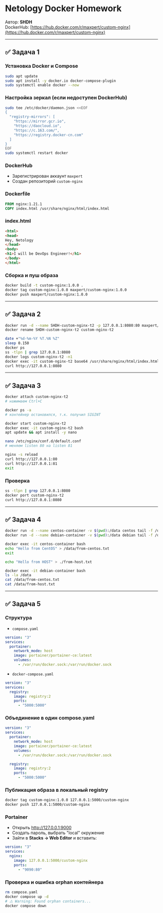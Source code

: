 # Netology Docker Homework

Автор: **SHDH**  
DockerHub: [https://hub.docker.com/r/maxpert/custom-nginx](https://hub.docker.com/r/maxpert/custom-nginx)

---

## ✅ Задача 1

### Установка Docker и Compose
```bash
sudo apt update
sudo apt install -y docker.io docker-compose-plugin
sudo systemctl enable docker --now
```

### Настройка зеркал (если недоступен DockerHub)
```bash
sudo tee /etc/docker/daemon.json <<EOF
{
  "registry-mirrors": [
    "https://mirror.gcr.io",
    "https://daocloud.io",
    "https://c.163.com/",
    "https://registry.docker-cn.com"
  ]
}
EOF
sudo systemctl restart docker
```

### DockerHub
- Зарегистрирован аккаунт `maxpert`
- Создан репозиторий `custom-nginx`

### Dockerfile
```Dockerfile
FROM nginx:1.21.1
COPY index.html /usr/share/nginx/html/index.html
```

### index.html
```html
<html>
<head>
Hey, Netology
</head>
<body>
<h1>I will be DevOps Engineer!</h1>
</body>
</html>
```

### Сборка и пуш образа
```bash
docker build -t custom-nginx:1.0.0 .
docker tag custom-nginx:1.0.0 maxpert/custom-nginx:1.0.0
docker push maxpert/custom-nginx:1.0.0
```

---

## ✅ Задача 2

```bash
docker run -d --name SHDH-custom-nginx-t2 -p 127.0.0.1:8080:80 maxpert/custom-nginx:1.0.0
docker rename SHDH-custom-nginx-t2 custom-nginx-t2

date +"%d-%m-%Y %T.%N %Z"
sleep 0.150
docker ps
ss -tlpn | grep 127.0.0.1:8080
docker logs custom-nginx-t2 -n1
docker exec -it custom-nginx-t2 base64 /usr/share/nginx/html/index.html
curl http://127.0.0.1:8080
```

---

## ✅ Задача 3

```bash
docker attach custom-nginx-t2
# нажимаем Ctrl+C

docker ps -a
# контейнер остановился, т.к. получил SIGINT

docker start custom-nginx-t2
docker exec -it custom-nginx-t2 bash
apt update && apt install -y nano

nano /etc/nginx/conf.d/default.conf
# меняем listen 80 на listen 81

nginx -s reload
curl http://127.0.0.1:80
curl http://127.0.0.1:81
exit
```

### Проверка
```bash
ss -tlpn | grep 127.0.0.1:8080
docker port custom-nginx-t2
curl http://127.0.0.1:8080
```

---

## ✅ Задача 4

```bash
docker run -d --name centos-container -v $(pwd):/data centos tail -f /dev/null
docker run -d --name debian-container -v $(pwd):/data debian tail -f /dev/null

docker exec -it centos-container bash
echo "Hello from CentOS" > /data/from-centos.txt
exit

echo "Hello from HOST" > ./from-host.txt

docker exec -it debian-container bash
ls -la /data
cat /data/from-centos.txt
cat /data/from-host.txt
```

---

## ✅ Задача 5

### Структура
- `compose.yaml`
```yaml
version: "3"
services:
  portainer:
    network_mode: host
    image: portainer/portainer-ce:latest
    volumes:
      - /var/run/docker.sock:/var/run/docker.sock
```

- `docker-compose.yaml`
```yaml
version: "3"
services:
  registry:
    image: registry:2
    ports:
      - "5000:5000"
```

### Объединение в один compose.yaml
```yaml
version: "3"
services:
  portainer:
    network_mode: host
    image: portainer/portainer-ce:latest
    volumes:
      - /var/run/docker.sock:/var/run/docker.sock

  registry:
    image: registry:2
    ports:
      - "5000:5000"
```

### Публикация образа в локальный registry
```bash
docker tag custom-nginx:1.0.0 127.0.0.1:5000/custom-nginx
docker push 127.0.0.1:5000/custom-nginx
```

### Portainer
- Открыть http://127.0.0.1:9000
- Создать пароль, выбрать "local" окружение
- Зайти в **Stacks → Web Editor** и вставить:
```yaml
version: "3"
services:
  nginx:
    image: 127.0.0.1:5000/custom-nginx
    ports:
      - "9090:80"
```

### Проверка и ошибка orphan контейнера
```bash
rm compose.yaml
docker compose up -d
# ⚠️ Warning: Found orphan containers...
docker compose down
```
